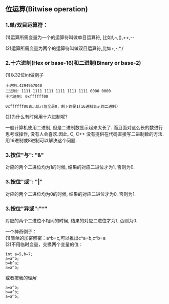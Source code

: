 ## 位运算\(Bitwise operation\)

### 1.单/双目运算符：

\(1\)运算所需变量为一个的运算符叫做单目运算符, 比如!,~,\(\),++,--

\(2\)运算所需变量为两个的运算符叫做双目运算符,比如+,-,\*,/

### 2.十六进制\(Hex or base-16\)和二进制\(Binary or base-2\)

\(1\)以32位int做例子

```
十进制:4294967040
二进制: 1111 1111 1111 1111 1111 1111 0000 0000
十六进制: 0xffffff00

0xffffff00表示低八位全是0，剩下的是1(16进制表示的二进制)
```

\(2\)为什么有时候用十六进制呢?

一般计算机使用二进制, 但是二进制数显示起来太长了. 而且面对这么长的数进行思考或操作, 没有人会喜欢.因此, C, C++ 没有提供在代码直接写二进制数的方法. 用16进制或8进制可以解决这个问题.

### 3.按位"与": "&"

对应的两个二进位均为1的时候, 结果的对应二进位才为1, 否则为0.

### 3.按位"或": "\|"

对应的两个二进位均为0的时候, 结果的对应二进位才为0, 否则为1.

### 3.按位"异或":"^"

对应的两个二进位不相同的时候, 结果的对应二进位才为1, 否则为0.

一个神奇例子：  
\(1\)简单的加密解密：a^b=c,可以推出c^a=b,c^b=a  
\(2\)不用临时变量，交换两个变量的值：

```
int a=5,b=7;
a=a^b;
b=b^a;
a=a^b;
```

或者按我的理解

```
a=a^b;
b=a^b;
a=a^b;
```



